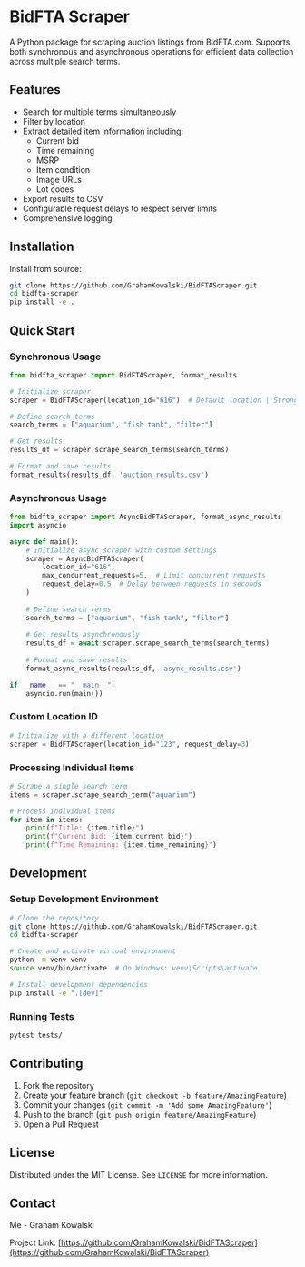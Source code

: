 # BidFTA Scraper

A Python package for scraping auction listings from BidFTA.com. Supports both synchronous and asynchronous operations for efficient data collection across multiple search terms.

## Features

- Search for multiple terms simultaneously
- Filter by location
- Extract detailed item information including:
  - Current bid
  - Time remaining
  - MSRP
  - Item condition
  - Image URLs
  - Lot codes
- Export results to CSV
- Configurable request delays to respect server limits
- Comprehensive logging

## Installation

Install from source:

```bash
git clone https://github.com/GrahamKowalski/BidFTAScraper.git
cd bidfta-scraper
pip install -e .
```

## Quick Start

### Synchronous Usage

```python
from bidfta_scraper import BidFTAScraper, format_results

# Initialize scraper
scraper = BidFTAScraper(location_id="616")  # Default location | Strongsville

# Define search terms
search_terms = ["aquarium", "fish tank", "filter"]

# Get results
results_df = scraper.scrape_search_terms(search_terms)

# Format and save results
format_results(results_df, 'auction_results.csv')
```

### Asynchronous Usage

```python
from bidfta_scraper import AsyncBidFTAScraper, format_async_results
import asyncio

async def main():
    # Initialize async scraper with custom settings
    scraper = AsyncBidFTAScraper(
        location_id="616",
        max_concurrent_requests=5,  # Limit concurrent requests
        request_delay=0.5  # Delay between requests in seconds
    )
    
    # Define search terms
    search_terms = ["aquarium", "fish tank", "filter"]
    
    # Get results asynchronously
    results_df = await scraper.scrape_search_terms(search_terms)
    
    # Format and save results
    format_async_results(results_df, 'async_results.csv')

if __name__ == "__main__":
    asyncio.run(main())
```

### Custom Location ID

```python
# Initialize with a different location
scraper = BidFTAScraper(location_id="123", request_delay=3)
```

### Processing Individual Items

```python
# Scrape a single search term
items = scraper.scrape_search_term("aquarium")

# Process individual items
for item in items:
    print(f"Title: {item.title}")
    print(f"Current Bid: {item.current_bid}")
    print(f"Time Remaining: {item.time_remaining}")
```

## Development

### Setup Development Environment

```bash
# Clone the repository
git clone https://github.com/GrahamKowalski/BidFTAScraper.git
cd bidfta-scraper

# Create and activate virtual environment
python -m venv venv
source venv/bin/activate  # On Windows: venv\Scripts\activate

# Install development dependencies
pip install -e ".[dev]"
```

### Running Tests

```bash
pytest tests/
```

## Contributing

1. Fork the repository
2. Create your feature branch (`git checkout -b feature/AmazingFeature`)
3. Commit your changes (`git commit -m 'Add some AmazingFeature'`)
4. Push to the branch (`git push origin feature/AmazingFeature`)
5. Open a Pull Request

## License

Distributed under the MIT License. See `LICENSE` for more information.

## Contact

Me - Graham Kowalski

Project Link: [https://github.com/GrahamKowalski/BidFTAScraper](https://github.com/GrahamKowalski/BidFTAScraper)
